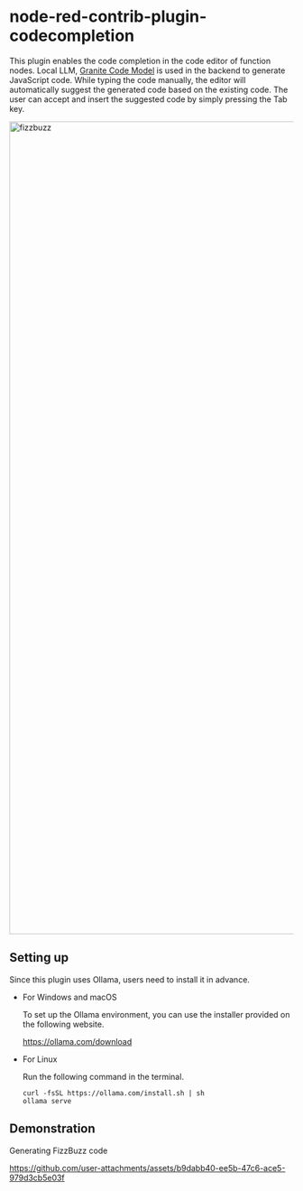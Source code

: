 # node-red-contrib-plugin-codecompletion

This plugin enables the code completion in the code editor of function nodes.
Local LLM, [Granite Code Model](https://github.com/ibm-granite/granite-code-models) is used in the backend to generate JavaScript code.
While typing the code manually, the editor will automatically suggest the generated code based on the existing code.
The user can accept and insert the suggested code by simply pressing the Tab key.

<img width="1440" alt="fizzbuzz" src="https://github.com/user-attachments/assets/1611a5a3-bb8e-41a1-8f29-2b747a2f88e5">

## Setting up
Since this plugin uses Ollama, users need to install it in advance.

- For Windows and macOS

  To set up the Ollama environment, you can use the installer provided on the following website.

  https://ollama.com/download

- For Linux

  Run the following command in the terminal.
  ```
  curl -fsSL https://ollama.com/install.sh | sh
  ollama serve
  ```

## Demonstration
Generating FizzBuzz code


https://github.com/user-attachments/assets/b9dabb40-ee5b-47c6-ace5-979d3cb5e03f


